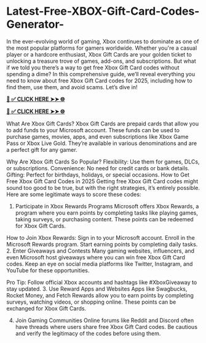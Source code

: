 # Latest-Free-XBOX-Gift-Card-Codes-Generator-
In the ever-evolving world of gaming, Xbox continues to dominate as one of the most popular platforms for gamers worldwide. Whether you're a casual player or a hardcore enthusiast, Xbox Gift Cards are your golden ticket to unlocking a treasure trove of games, add-ons, and subscriptions. But what if we told you there’s a way to get free Xbox Gift Card codes without spending a dime? In this comprehensive guide, we’ll reveal everything you need to know about free Xbox Gift Card codes for 2025, including how to find them, use them, and avoid scams. Let’s dive in!

**[📌 ✅ CLICK HERE ➤➤ 🌐](https://soniaakter.xyz/xbox%20gift%20card/)**

**[📌 ✅ CLICK HERE ➤➤ 🌐](https://soniaakter.xyz/xbox%20gift%20card/)**

What Are Xbox Gift Cards?
Xbox Gift Cards are prepaid cards that allow you to add funds to your Microsoft account. These funds can be used to purchase games, movies, apps, and even subscriptions like Xbox Game Pass or Xbox Live Gold. They’re available in various denominations and are a perfect gift for any gamer.

Why Are Xbox Gift Cards So Popular?
Flexibility: Use them for games, DLCs, or subscriptions.
Convenience: No need for credit cards or bank details.
Gifting: Perfect for birthdays, holidays, or special occasions.
How to Get Free Xbox Gift Card Codes in 2025
Getting free Xbox Gift Card codes might sound too good to be true, but with the right strategies, it’s entirely possible. Here are some legitimate ways to score these codes:

1. Participate in Xbox Rewards Programs
Microsoft offers Xbox Rewards, a program where you earn points by completing tasks like playing games, taking surveys, or purchasing content. These points can be redeemed for Xbox Gift Cards.

How to Join Xbox Rewards:
Sign in to your Microsoft account.
Enroll in the Microsoft Rewards program.
Start earning points by completing daily tasks.
2. Enter Giveaways and Contests
Many gaming websites, influencers, and even Microsoft host giveaways where you can win free Xbox Gift Card codes. Keep an eye on social media platforms like Twitter, Instagram, and YouTube for these opportunities.

Pro Tip: Follow official Xbox accounts and hashtags like #XboxGiveaway to stay updated.
3. Use Reward Apps and Websites
Apps like Swagbucks, Rocket Money, and Fetch Rewards allow you to earn points by completing surveys, watching videos, or shopping online. These points can be exchanged for Xbox Gift Cards.

4. Join Gaming Communities
Online forums like Reddit and Discord often have threads where users share free Xbox Gift Card codes. Be cautious and verify the legitimacy of the codes before using them.
